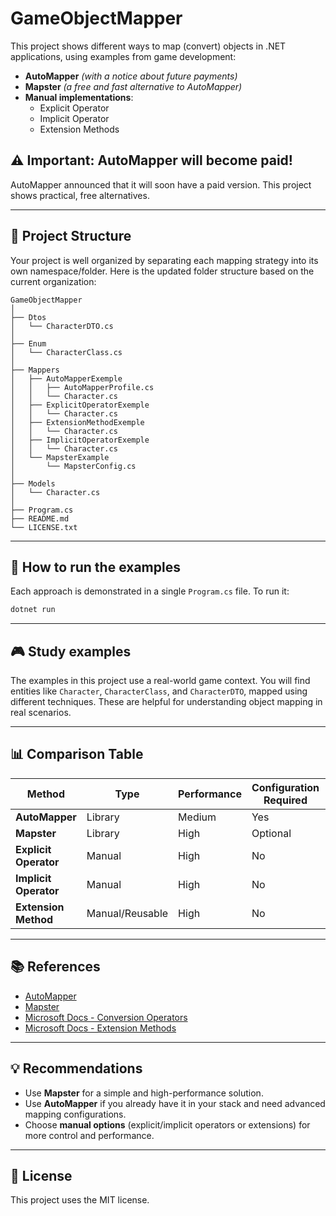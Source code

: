 ﻿# GameObjectMapper

This project shows different ways to map (convert) objects in .NET applications, using examples from game development:

- **AutoMapper** *(with a notice about future payments)*
- **Mapster** *(a free and fast alternative to AutoMapper)*
- **Manual implementations**:
  - Explicit Operator
  - Implicit Operator
  - Extension Methods

## ⚠️ Important: AutoMapper will become paid!

AutoMapper announced that it will soon have a paid version. This project shows practical, free alternatives.

---

## 📁 Project Structure

Your project is well organized by separating each mapping strategy into its own namespace/folder. Here is the updated folder structure based on the current organization:

```plaintext
GameObjectMapper
│
├── Dtos
│   └── CharacterDTO.cs
│
├── Enum
│   └── CharacterClass.cs
│
├── Mappers
│   ├── AutoMapperExemple
│   │   ├── AutoMapperProfile.cs
│   │   └── Character.cs
│   ├── ExplicitOperatorExemple
│   │   └── Character.cs
│   ├── ExtensionMethodExemple
│   │   └── Character.cs
│   ├── ImplicitOperatorExemple
│   │   └── Character.cs
│   └── MapsterExample
│       └── MapsterConfig.cs
│
├── Models
│   └── Character.cs
│
├── Program.cs
├── README.md
└── LICENSE.txt
```

---

## 🚀 How to run the examples

Each approach is demonstrated in a single `Program.cs` file. To run it:

```bash
dotnet run
```

---

## 🎮 Study examples

The examples in this project use a real-world game context. You will find entities like `Character`, `CharacterClass`, and `CharacterDTO`, mapped using different techniques. These are helpful for understanding object mapping in real scenarios.

---

## 📊 Comparison Table

| Method               | Type             | Performance | Configuration Required | Readability | Flexibility |
|----------------------|------------------|-------------|------------------------|-------------|-------------|
| **AutoMapper**       | Library           | Medium      | Yes                    | High        | High        |
| **Mapster**          | Library           | High        | Optional               | High        | Medium      |
| **Explicit Operator**| Manual            | High        | No                     | Medium      | Medium      |
| **Implicit Operator**| Manual            | High        | No                     | High        | Low         |
| **Extension Method** | Manual/Reusable   | High        | No                     | High        | High        |

---

## 📚 References

- [AutoMapper](https://automapper.org/)
- [Mapster](https://github.com/MapsterMapper/Mapster)
- [Microsoft Docs - Conversion Operators](https://learn.microsoft.com/en-us/dotnet/csharp/language-reference/operators/user-defined-conversion-operators)
- [Microsoft Docs - Extension Methods](https://learn.microsoft.com/en-us/dotnet/csharp/programming-guide/classes-and-structs/extension-methods)

---

## 💡 Recommendations

- Use **Mapster** for a simple and high-performance solution.
- Use **AutoMapper** if you already have it in your stack and need advanced mapping configurations.
- Choose **manual options** (explicit/implicit operators or extensions) for more control and performance.

---

## 🔖 License

This project uses the MIT license.

